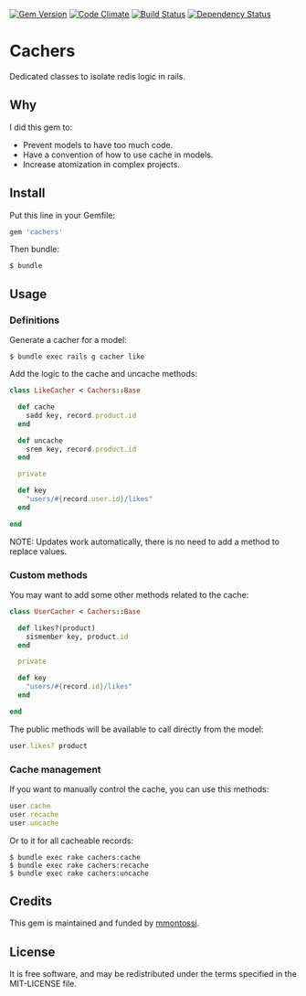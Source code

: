 [![Gem Version](https://badge.fury.io/rb/cachers.svg)](http://badge.fury.io/rb/cachers)
[![Code Climate](https://codeclimate.com/github/mmontossi/cachers/badges/gpa.svg)](https://codeclimate.com/github/mmontossi/cachers)
[![Build Status](https://travis-ci.org/mmontossi/cachers.svg)](https://travis-ci.org/mmontossi/cachers)
[![Dependency Status](https://gemnasium.com/mmontossi/cachers.svg)](https://gemnasium.com/mmontossi/cachers)

# Cachers

Dedicated classes to isolate redis logic in rails.

## Why

I did this gem to:

- Prevent models to have too much code.
- Have a convention of how to use cache in models.
- Increase atomization in complex projects.

## Install

Put this line in your Gemfile:
```ruby
gem 'cachers'
```

Then bundle:
```
$ bundle
```

## Usage

### Definitions

Generate a cacher for a model:
```
$ bundle exec rails g cacher like
```

Add the logic to the cache and uncache methods:
```ruby
class LikeCacher < Cachers::Base

  def cache
    sadd key, record.product.id
  end

  def uncache
    srem key, record.product.id
  end

  private

  def key
    "users/#{record.user.id}/likes"
  end

end
```

NOTE: Updates work automatically, there is no need to add a method to replace values.

### Custom methods

You may want to add some other methods related to the cache:
```ruby
class UserCacher < Cachers::Base

  def likes?(product)
    sismember key, product.id
  end

  private

  def key
    "users/#{record.id}/likes"
  end

end
```

The public methods will be available to call directly from the model:
```ruby
user.likes? product
```

### Cache management

If you want to manually control the cache, you can use this methods:
```ruby
user.cache
user.recache
user.uncache
```

Or to it for all cacheable records:
```
$ bundle exec rake cachers:cache
$ bundle exec rake cachers:recache
$ bundle exec rake cachers:uncache
```

## Credits

This gem is maintained and funded by [mmontossi](https://github.com/mmontossi).

## License

It is free software, and may be redistributed under the terms specified in the MIT-LICENSE file.
